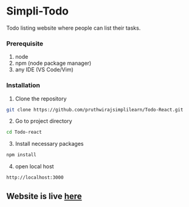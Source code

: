 # Simpli-Todo
Todo listing website where people can list their tasks.

### Prerequisite
1. node
2. npm (node package manager)
3. any IDE (VS Code/Vim)

### Installation
1. Clone the repository
```bash
git clone https://github.com/pruthwirajsimplilearn/Todo-React.git
```
2. Go to project directory
```bash
cd Todo-react
```
3. Install necessary packages
```bash
npm install
```
4. open local host
```bash
http://localhost:3000
```

## Website is live [here](https://simpli-todo.netlify.app/ "Simpli-Todo Home Page")
